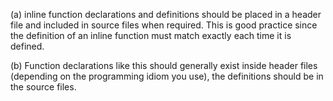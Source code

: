 (a)
inline function declarations and definitions should be placed in a header file and included in source files when required. This is good practice since the definition of an inline function must match exactly each time it is defined.

(b)
Function declarations like this should generally exist inside header files (depending on the programming idiom you use), the definitions should be in the source files.

